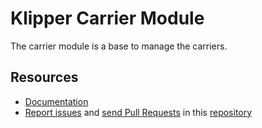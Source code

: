 Klipper Carrier Module
======================

The carrier module is a base to manage the carriers.


Resources
---------

- [Documentation](https://doc.klipper.dev/modules/carrier-bundle)
- [Report issues](https://github.com/klipperdev/module-carrier-bundle/issues)
  and [send Pull Requests](https://github.com/klipperdev/module-carrier-bundle/pulls)
  in this [repository](https://github.com/klipperdev/module-carrier-bundle)
